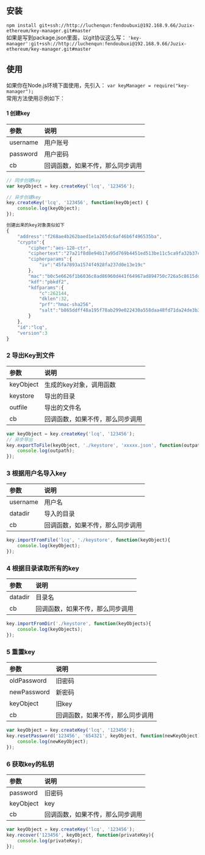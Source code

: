安装
-----
`npm install git+ssh://http://luchenqun:fendoubuxi@192.168.9.66/Juzix-ethereum/key-manager.git#master`   
如果是写到package.json里面，以git协议这么写：
`'key-manager':git+ssh://http://luchenqun:fendoubuxi@192.168.9.66/Juzix-ethereum/key-manager.git#master`

使用
-----
如果你在Node.js环境下面使用，先引入：
`var keyManager = require("key-manager");`   
常用方法使用示例如下：   
#### 1 创建key
|     参数       |             说明                   |
| :------------    | :--------------------------------- |
| username         | 用户账号                            |
| password         | 用户密码                            |
| cb                | 回调函数，如果不传，那么同步调用      |
```JavaScript
// 同步创建key
var keyObject = key.createKey('lcq', '123456');

// 异步创建key
key.createKey('lcq', '123456', function(keyObject) {
    console.log(keyObject);
});

创建出来的key对象类似如下
{
    "address":"f268ae4b262baed1e1a265dc6af46b6f496535ba",
    "crypto":{
        "cipher":"aes-128-ctr",
        "ciphertext":"27a21f8d8e94b17a95d769b4451ed513be11c5ca9fa32b37cc4cee463c9b9705",
        "cipherparams":{
            "iv":"45fa7893a1574f4928fa237d0e13e19c"
        },
        "mac":"b0c5e6626f1b6036c8ad86960d441f64967ad894750c726a5c8615dd3facbcc5",
        "kdf":"pbkdf2",
        "kdfparams":{
            "c":262144,
            "dklen":32,
            "prf":"hmac-sha256",
            "salt":"b865ddff48a195f78ab299e022430a558daa48fd71da24de3b3da55b034d811b"
        }
    },
    "id":"lcq",
    "version":3
}
```

### 2 导出Key到文件
|     参数      |             说明                   |
| :------------   | :--------------------------------- |
| keyObject       | 生成的key对象，调用函数               |
| keystore        | 导出的目录                            |
| outfile        | 导出的文件名                            |
| cb              | 回调函数，如果不传，那么同步调用      |
```JavaScript
var keyObject = key.createKey('lcq', '123456');
// 异步导出
key.exportToFile(keyObject, './keystore', 'xxxxx.json', function(outpath){
    console.log(outpath);
});
```

### 3 根据用户名导入key
|     参数      |             说明                   |
| :------------   | :--------------------------------- |
| username       | 用户名               |
| datadir        | 导入的目录                            |
| cb              | 回调函数，如果不传，那么同步调用      |
```JavaScript
key.importFromFile('lcq', './keystore', function(keyObject){
    console.log(keyObject);
});
```

### 4 根据目录读取所有的key
|     参数      |             说明                   |
| :------------   | :--------------------------------- |
| datadir       | 目录名               |
| cb              | 回调函数，如果不传，那么同步调用      |
```JavaScript
key.importFromDir('./keystore', function(keyObjects){
    console.log(keyObjects);
});
```

### 5 重置key
|     参数      |             说明                   |
| :------------   | :--------------------------------- |
| oldPassword       | 旧密码               |
| newPassword       | 新密码               |
| keyObject       | 旧key               |
| cb              | 回调函数，如果不传，那么同步调用      |
```JavaScript
var keyObject = key.createKey('lcq', '123456');
key.resetPassword('123456', '654321', keyObject, function(newKeyObject){
    console.log(newKeyObject);
});
```

### 6 获取key的私钥
|     参数      |             说明                   |
| :------------   | :--------------------------------- |
| password       | 旧密码               |
| keyObject       | key               |
| cb              | 回调函数，如果不传，那么同步调用      |
```JavaScript
var keyObject = key.createKey('lcq', '123456');
key.recover('123456', keyObject, function(privateKey){
    console.log(privateKey);
});
```
